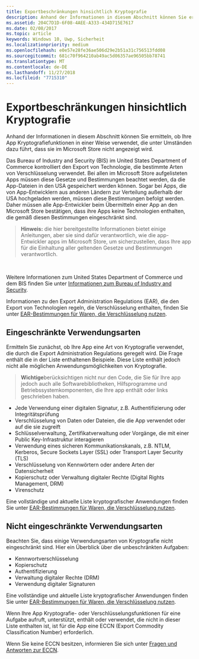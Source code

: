 ```yaml
---
title: Exportbeschränkungen hinsichtlich Kryptografie
description: Anhand der Informationen in diesem Abschnitt können Sie ermitteln, ob Ihre App Kryptografiefunktionen in einer Weise verwendet, die unter Umständen dazu führt, dass sie im Microsoft Store nicht angezeigt wird.
ms.assetid: 204C7D1D-6F08-4AEE-A333-434D715E7617
ms.date: 02/08/2017
ms.topic: article
keywords: Windows 10, Uwp, Sicherheit
ms.localizationpriority: medium
ms.openlocfilehash: e0e57e28fe36ae506d29e2b51a31c756513fdd08
ms.sourcegitcommit: 681c70f964210ab49ac5d06357ae96505bb78741
ms.translationtype: MT
ms.contentlocale: de-DE
ms.lasthandoff: 11/27/2018
ms.locfileid: "7715310"
---
```

# <a name="export-restrictions-on-cryptography"></a>Exportbeschränkungen hinsichtlich Kryptografie



Anhand der Informationen in diesem Abschnitt können Sie ermitteln, ob Ihre App Kryptografiefunktionen in einer Weise verwendet, die unter Umständen dazu führt, dass sie im Microsoft Store nicht angezeigt wird.

Das Bureau of Industry and Security (BIS) im United States Department of Commerce kontrolliert den Export von Technologie, die bestimmte Arten von Verschlüsselung verwendet. Bei allen im Microsoft Store aufgelisteten Apps müssen diese Gesetze und Bestimmungen beachtet werden, da die App-Dateien in den USA gespeichert werden können. Sogar bei Apps, die von App-Entwicklern aus anderen Ländern zur Verteilung außerhalb der USA hochgeladen werden, müssen diese Bestimmungen befolgt werden. Daher müssen alle App-Entwickler beim Übermitteln einer App an den Microsoft Store bestätigen, dass ihre Apps keine Technologien enthalten, die gemäß diesen Bestimmungen eingeschränkt sind.

> **Hinweis:** die hier bereitgestellte Informationen bietet einige Anleitungen, aber sie sind dafür verantwortlich, wie die app-Entwickler apps im Microsoft Store, um sicherzustellen, dass Ihre app für die Einhaltung aller geltenden Gesetze und Bestimmungen verantwortlich.

 

Weitere Informationen zum United States Department of Commerce und dem BIS finden Sie unter [Informationen zum Bureau of Industry and Security](http://go.microsoft.com/fwlink/p/?LinkID=245644).

Informationen zu den Export Administration Regulations (EAR), die den Export von Technologien regeln, die Verschlüsselung enthalten, finden Sie unter [EAR-Bestimmungen für Waren, die Verschlüsselung nutzen](http://go.microsoft.com/fwlink/p/?LinkID=245645).

## <a name="governed-uses"></a>Eingeschränkte Verwendungsarten

Ermitteln Sie zunächst, ob Ihre App eine Art von Kryptografie verwendet, die durch die Export Administration Regulations geregelt wird. Die Frage enthält die in der Liste enthaltenen Beispiele. Diese Liste enthält jedoch nicht alle möglichen Anwendungsmöglichkeiten von Kryptografie.

> **Wichtige**berücksichtigen nicht nur den Code, die Sie für Ihre app jedoch auch alle Softwarebibliotheken, Hilfsprogramme und Betriebssystemkomponenten, die Ihre app enthält oder links geschrieben haben.

-   Jede Verwendung einer digitalen Signatur, z.B. Authentifizierung oder Integritätsprüfung
-   Verschlüsselung von Daten oder Dateien, die die App verwendet oder auf die sie zugreift
-   Schlüsselverwaltung, Zertifikatverwaltung oder Vorgänge, die mit einer Public Key-Infrastruktur interagieren
-   Verwendung eines sicheren Kommunikationskanals, z.B. NTLM, Kerberos, Secure Sockets Layer (SSL) oder Transport Layer Security (TLS)
-   Verschlüsselung von Kennwörtern oder andere Arten der Datensicherheit
-   Kopierschutz oder Verwaltung digitaler Rechte (Digital Rights Management, DRM)
-   Virenschutz

Eine vollständige und aktuelle Liste kryptografischer Anwendungen finden Sie unter [EAR-Bestimmungen für Waren, die Verschlüsselung nutzen](http://go.microsoft.com/fwlink/p/?LinkID=245645).

## <a name="non-restricted-uses"></a>Nicht eingeschränkte Verwendungsarten

Beachten Sie, dass einige Verwendungsarten von Kryptografie nicht eingeschränkt sind. Hier ein Überblick über die unbeschränkten Aufgaben:

-   Kennwortverschlüsselung
-   Kopierschutz
-   Authentifizierung
-   Verwaltung digitaler Rechte (DRM)
-   Verwendung digitaler Signaturen

Eine vollständige und aktuelle Liste kryptografischer Anwendungen finden Sie unter [EAR-Bestimmungen für Waren, die Verschlüsselung nutzen](http://go.microsoft.com/fwlink/p/?LinkID=245645).

Wenn Ihre App Kryptografie- oder Verschlüsselungsfunktionen für eine Aufgabe aufruft, unterstützt, enthält oder verwendet, die nicht in dieser Liste enthalten ist, ist für die App eine ECCN (Export Commodity Classification Number) erforderlich.

Wenn Sie keine ECCN besitzen, informieren Sie sich unter [Fragen und Antworten zur ECCN](http://go.microsoft.com/fwlink/p/?LinkID=245646).
